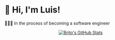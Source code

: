 # 👋 Hi, I'm Luis!
👩🏻‍💻 In the process of becoming a software engineer<br/>

<!-- GitHub stats from https://github.com/anuraghazra/github-readme-stats -->
<!--![](https://github-readme-stats.vercel.app/api?username=SupraMostaza&theme=radical&hide_border=false&include_all_commits=true&count_private=true)<br/> -->

<div align="center">
  <a href="#"><img alt="Brito's GitHub Stats" src="https://github-readme-stats.zohan.tech/api?username=SupraMostaza&theme=radical&show_icons=true&include_all_commits=true&count_private=true"></a>
</div>

